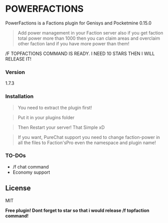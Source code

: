 # POWERFACTIONS
PowerFactions is a Factions plugin for Genisys and Pocketmine 0.15.0

> Add power management in your Faction server also if you get faction total power more than 1000 then you can claim areas and overclaim other faction land if you have more power than them!

/F TOPFACTIONS COMMAND IS READY. I NEED 10 STARS THEN I WILL RELEASE IT!

### Version
1.7.3
### Installation

>You need to extract the plugin first!

>Put it in your plugins folder

>Then Restart your server! That Simple xD

>If you want, PureChat support you need to change faction-power in all the files to Faction'sPro even the namespace and plugin name!

### TO-DOs

 - /f chat command
 - Economy support

License
----

MIT


**Free plugin! Dont forget to star so that i would release /f topfaction command!**
